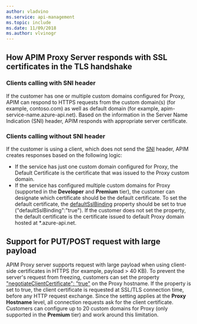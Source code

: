 ```yaml
---
author: vladvino
ms.service: api-management
ms.topic: include
ms.date: 11/09/2018
ms.author: vlvinogr
---
```

## How APIM Proxy Server responds with SSL certificates in the TLS handshake

### Clients calling with SNI header
If the customer has one or multiple custom domains configured for Proxy, APIM can respond to HTTPS requests from the custom domain(s) (for example, contoso.com) as well as default domain (for example, apim-service-name.azure-api.net). Based on the information in the Server Name Indication (SNI) header, APIM responds with appropriate server certificate.

### Clients calling without SNI header
If the customer is using a client, which does not send the [SNI](https://tools.ietf.org/html/rfc6066#section-3) header, APIM creates responses based on the following logic:

* If the service has just one custom domain configured for Proxy, the Default Certificate is the certificate that was issued to the Proxy custom domain.
* If the service has configured multiple custom domains for Proxy (supported in the **Developer** and **Premium** tier), the customer can designate which certificate should be the default certificate. To set the default certificate, the [defaultSslBinding](/rest/api/apimanagement/2019-12-01/apimanagementservice/createorupdate#hostnameconfiguration) property should be set to true ("defaultSslBinding":"true"). If the customer does not set the property, the default certificate is the certificate issued to default Proxy domain hosted at *.azure-api.net.

## Support for PUT/POST request with large payload

APIM Proxy server supports request with large payload when using client-side certificates in HTTPS (for example, payload > 40 KB). To prevent the server's request from freezing, customers can set the property ["negotiateClientCertificate": "true"](/rest/api/apimanagement/2019-12-01/ApiManagementService/CreateOrUpdate#hostnameconfiguration) on the Proxy hostname. If the property is set to true, the client certificate is requested at SSL/TLS connection time, before any HTTP request exchange. Since the setting applies at the **Proxy Hostname** level, all connection requests ask for the client certificate. Customers can configure up to 20 custom domains for Proxy (only supported in the **Premium** tier) and work around this limitation.